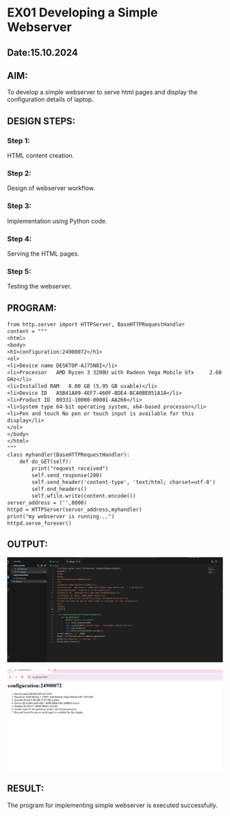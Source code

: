 # EX01 Developing a Simple Webserver
## Date:15.10.2024

## AIM:
To develop a simple webserver to serve html pages and display the configuration details of laptop.

## DESIGN STEPS:
### Step 1: 
HTML content creation.

### Step 2:
Design of webserver workflow.

### Step 3:
Implementation using Python code.

### Step 4:
Serving the HTML pages.

### Step 5:
Testing the webserver.

## PROGRAM:
```
from http.server import HTTPServer, BaseHTTPRequestHandler
content = """
<html>
<body>
<h1>configuration:24900072</h1>
<ol>
<li>Device name	DESKTOP-AJ75N8I</li>
<li>Processor	AMD Ryzen 3 3200U with Radeon Vega Mobile Gfx     2.60 GHz</li>
<li>Installed RAM	8.00 GB (5.95 GB usable)</li>
<li>Device ID	A5B41A09-4EF7-460F-BDE4-BCA0BE051A1A</li>
<li>Product ID	00331-10000-00001-AA266</li>
<li>System type	64-bit operating system, x64-based processor</li>
<li>Pen and touch No pen or touch input is available for this display</li>
</ol>
</body>
</html>
"""
class myhandler(BaseHTTPRequestHandler):
    def do_GET(self):
        print("request received")
        self.send_response(200)
        self.send_header('content-type', 'text/html; charset=utf-8')
        self.end_headers()
        self.wfile.write(content.encode())
server_address = ('',8000)
httpd = HTTPServer(server_address,myhandler)
print("my webserver is running...")
httpd.serve_forever()
```

## OUTPUT:
![alt text](<Screenshot 2024-11-12 083504.png>)

![alt text](<Screenshot 2024-11-12 083427.png>)
## RESULT:
The program for implementing simple webserver is executed successfully.
